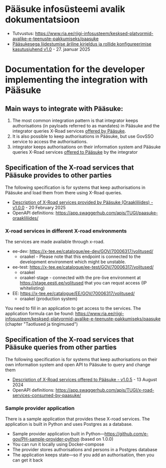 # Pääsuke infosüsteemi avalik dokumentatsioon

* Tutvustus: https://www.ria.ee/riigi-infosusteem/kesksed-platvormid-avalike-e-teenuste-pakkumiseks/paasuke
* [Pääsukesega liidestumise äriline kirjeldus ja rollide konfigureerimise kasutusjuhend v1.0](spec/rollide_konfigureerimine_v010.pdf) - 27. jaanuar 2025

# Documentation for the developer implementing the integration with Pääsuke

## Main ways to integrate with Pääsuke:
1) The most common integration pattern is that integrator keeps authorisations (in payloads referred to as mandates) in Pääsuke and the integrator queries X-Road services [offered by Pääsuke](#specification-of-the-x-road-services-that-pääsuke-provides-to-other-parties).
2) It is also possible to keep authorisations in Pääsuke, but use GovSSO service to access the authorisations.
3) integrator keeps authorisations on their information system and Pääsuke queries X-Road services [offered to Pääsuke](#specification-of-the-x-road-services-that-pääsuke-queries-from-other-parties) by the integrator

## Specification of the X-road services that Pääsuke provides to other parties

The following specification is for systems that keep authorisations in Pääsuke and load them from there using X-Road queries.

* [Description of X-Road services provided by Pääsuke (Oraakliliides) - v1.0.0](https://e-gov.github.io/PH-Doku/files/x-road_services_provided_by_paasuke.v1.0.0.pdf) - 20 February 2025
* OpenAPI definitions: https://app.swaggerhub.com/apis/TUGI/paasuke-oraakliliides/

### X-road services in different X-road environments

The services are made available through x-road.

* ee-dev: https://x-tee.ee/catalogue/ee-dev/GOV/70006317/volitused/
  * oraakel - Please note that this endpoint is connected to the development environment which might be unstable.
* ee-test: https://x-tee.ee/catalogue/ee-test/GOV/70006317/volitused/
  * oraakel
  * oraakel-stage - connected with the pre-live environment at https://stage.eesti.ee/volitused that you can requst access (IP whitelisting)
* EE: https://x-tee.ee/catalogue/EE/GOV/70006317/volitused/
  * oraakel (production system)

You need to fill in an application to get access to the services.
The application formula can be found:
https://www.ria.ee/riigi-infosusteem/kesksed-platvormid-avalike-e-teenuste-pakkumiseks/paasuke
(chapter "Taotlused ja tingimused")


## Specification of the X-road services that Pääsuke queries from other parties

The following specification is for systems that keep authorisations on their own information system and open API to Pääsuke to query and change them

* [Description of X-Road services offered to Pääsuke - v1.0.5](spec/Pääsuke-xroad-services-spec-v1.0.5.pdf) - 13 August 2024
* OpenAPI definitions: https://app.swaggerhub.com/apis/TUGI/x-road-services-consumed-by-paasuke/

### Sample provider application 

There is a sample application that provides these X-road services. The application is built in Python and uses Postgres as a database.

* Sample provider application built in Python—https://github.com/e-gov/PH-sample-provider-python (based on 1.0.0)
* You can run it locally using Docker-compose
* The provider stores authorisations and persons in a Postgres database
* The application keeps state—so if you add an authorisation, then you can get it back





